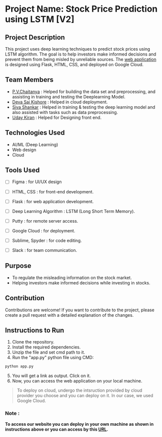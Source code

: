 # Project Name: Stock Price Prediction using LSTM [V2]

## Project Description
This project uses deep learning techniques to predict stock prices using LSTM algorithm. The goal is to help investors make informed decisions and prevent them from being misled by unreliable sources. The [web application](http://16.170.155.46:5000/) is designed using Flask, HTML, CSS, and deployed on Google Cloud.


## Team Members
- [P.V.Chaitanya](https://github.com/pvchaitanya8/) : Helped for building the data set and preprocessing, and assisting in training and testing the Deeplearning Model.
- [Deva Sai Kishore](https://github.com/devasaikishore43) : Helped in cloud deployment.
- [Siva Shankar](https://github.com/SivaShankar-Juthuka) : Helped in training & testing the deep learning model and also assisted with tasks such as data preprocessing.
- [Uday Kiran](https://github.com/UdayKiranVEGI) : Helped for Designing front end.


## Technologies Used
- AI/ML (Deep Learning)
- Web design
- Cloud

## Tools Used
- [ ] Figma : for UI/UX design
- [ ] HTML, CSS : for front-end development.
- [ ] Flask : for web application development. 
- [ ] Deep Learning Algorithm : LSTM (Long Short Term Memory).
- [ ] Putty : for remote server access.
- [ ] Google Cloud : for deployment.
- [ ] Sublime, Spyder : for code editing.
- [ ] Slack : for team communication.


## Purpose    
- To regulate the misleading information on the stock market.
- Helping investors make informed decisions while investing in stocks.


## Contribution
Contributions are welcome! If you want to contribute to the project, please create a pull request with a detailed explanation of the changes.


## Instructions to Run
1. Clone the repository.
2. Install the required dependencies.
3. Unzip the file and set cmd path to it. 
4. Run the "app.py" python file using CMD:
```bash
python app.py
```
5. You will get a link as output. Click on it. 
6. Now, you can access the web application on your local machine.


> To deploy on cloud, undergo the intsruction provided by cloud provider you choose and you can deploy on it. In our case, we used Google Cloud. 


### Note :
**To access our website you can deploy in your own machine as shown in instructions above or you can access by this [URL](http://16.170.155.46:5000/).**
